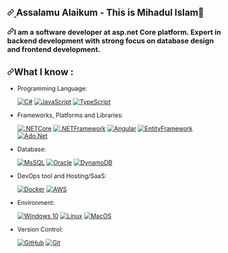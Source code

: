  <article class="markdown-body entry-content container-lg f5" itemprop="text"><h2 dir="auto"><a id="user-content-hi-there-im-riad-hossain---aka-riadhossain0x" class="anchor" aria-hidden="true" href="#hi-there-im-mihadul-islam-mehad65"><svg class="octicon octicon-link" viewBox="0 0 16 16" version="1.1" width="16" height="16" aria-hidden="true"><path fill-rule="evenodd" d="M7.775 3.275a.75.75 0 001.06 1.06l1.25-1.25a2 2 0 112.83 2.83l-2.5 2.5a2 2 0 01-2.83 0 .75.75 0 00-1.06 1.06 3.5 3.5 0 004.95 0l2.5-2.5a3.5 3.5 0 00-4.95-4.95l-1.25 1.25zm-4.69 9.64a2 2 0 010-2.83l2.5-2.5a2 2 0 012.83 0 .75.75 0 001.06-1.06 3.5 3.5 0 00-4.95 0l-2.5 2.5a3.5 3.5 0 004.95 4.95l1.25-1.25a.75.75 0 00-1.06-1.06l-1.25 1.25a2 2 0 01-2.83 0z"></path></svg>
 </a>Assalamu Alaikum - This is Mihadul Islam<g-emoji class="g-emoji" alias="wave" fallback-src="https://github.githubassets.com/images/icons/emoji/unicode/1f44b.png">👋</g-emoji></h2>
<h3 dir="auto"><a id="user-content-a-undergraduate-computer-science-student-net-developer-and-iterate-learner" class="anchor" aria-hidden="true" href="#a-undergraduate-computer-science-student-net-developer-and-iterate-learner"><svg class="octicon octicon-link" viewBox="0 0 16 16" version="1.1" width="16" height="16" aria-hidden="true"><path fill-rule="evenodd" d="M7.775 3.275a.75.75 0 001.06 1.06l1.25-1.25a2 2 0 112.83 2.83l-2.5 2.5a2 2 0 01-2.83 0 .75.75 0 00-1.06 1.06 3.5 3.5 0 004.95 0l2.5-2.5a3.5 3.5 0 00-4.95-4.95l-1.25 1.25zm-4.69 9.64a2 2 0 010-2.83l2.5-2.5a2 2 0 012.83 0 .75.75 0 001.06-1.06 3.5 3.5 0 00-4.95 0l-2.5 2.5a3.5 3.5 0 004.95 4.95l1.25-1.25a.75.75 0 00-1.06-1.06l-1.25 1.25a2 2 0 01-2.83 0z"></path></svg></a>I am a software developer at asp.net Core platform. Expert in backend development with strong focus on database design and frontend development.</h3>

<h2 dir="auto"><a id="user-content-languages-and-tools" class="anchor" aria-hidden="true" href="#languages-and-tools"><svg class="octicon octicon-link" viewBox="0 0 16 16" version="1.1" width="16" height="16" aria-hidden="true"><path fill-rule="evenodd" d="M7.775 3.275a.75.75 0 001.06 1.06l1.25-1.25a2 2 0 112.83 2.83l-2.5 2.5a2 2 0 01-2.83 0 .75.75 0 00-1.06 1.06 3.5 3.5 0 004.95 0l2.5-2.5a3.5 3.5 0 00-4.95-4.95l-1.25 1.25zm-4.69 9.64a2 2 0 010-2.83l2.5-2.5a2 2 0 012.83 0 .75.75 0 001.06-1.06 3.5 3.5 0 00-4.95 0l-2.5 2.5a3.5 3.5 0 004.95 4.95l1.25-1.25a.75.75 0 00-1.06-1.06l-1.25 1.25a2 2 0 01-2.83 0z"></path></svg></a>What I know :</h2>
<ul dir="auto">
<li>
<p dir="auto">Programming Language:</p>
<p dir="auto"><a target="_blank" rel="noopener noreferrer" href="https://camo.githubusercontent.com/7a65518f20026263e3bfb263e59992217399a99e56fe642f63823a48328d697d/68747470733a2f2f696d672e736869656c64732e696f2f7374617469632f76313f6c6162656c3d266d6573736167653d637368617270267374796c653d666c6174266c6f676f3d637368617270266c6f676f436f6c6f723d66666464353426636f6c6f723d333637304130"><img src="https://camo.githubusercontent.com/7a65518f20026263e3bfb263e59992217399a99e56fe642f63823a48328d697d/68747470733a2f2f696d672e736869656c64732e696f2f7374617469632f76313f6c6162656c3d266d6573736167653d637368617270267374796c653d666c6174266c6f676f3d637368617270266c6f676f436f6c6f723d66666464353426636f6c6f723d333637304130" alt="C#" data-canonical-src="https://img.shields.io/static/v1?label=&amp;message=csharp&amp;style=flat&amp;logo=csharp&amp;logoColor=ffdd54&amp;color=3670A0" style="max-width: 100%;"></a> <a target="_blank" rel="noopener noreferrer" href="https://camo.githubusercontent.com/cbb8e4880d4bfab6d65ca222c95492345ecc8020a9c179729f9c35ddd789a632/68747470733a2f2f696d672e736869656c64732e696f2f62616467652f6a6176617363726970742d2532333332333333302e7376673f7374796c653d666c6174266c6f676f3d6a617661736372697074266c6f676f436f6c6f723d253233463744463145"><img src="https://camo.githubusercontent.com/cbb8e4880d4bfab6d65ca222c95492345ecc8020a9c179729f9c35ddd789a632/68747470733a2f2f696d672e736869656c64732e696f2f62616467652f6a6176617363726970742d2532333332333333302e7376673f7374796c653d666c6174266c6f676f3d6a617661736372697074266c6f676f436f6c6f723d253233463744463145" alt="JavaScript" data-canonical-src="https://img.shields.io/badge/javascript-%23323330.svg?style=flat&amp;logo=javascript&amp;logoColor=%23F7DF1E" style="max-width: 100%;"></a> <a target="_blank" rel="noopener noreferrer" href="https://camo.githubusercontent.com/fe663472ec48a9442530463205d7f6694cf4ffeb87a3c977c7fbd13147351b7a/68747470733a2f2f696d672e736869656c64732e696f2f62616467652f747970657363726970742d2532333737374242342e7376673f7374796c653d666c6174266c6f676f3d74797065736372697074266c6f676f436f6c6f723d7768697465"><img src="https://camo.githubusercontent.com/fe663472ec48a9442530463205d7f6694cf4ffeb87a3c977c7fbd13147351b7a/68747470733a2f2f696d672e736869656c64732e696f2f62616467652f747970657363726970742d2532333737374242342e7376673f7374796c653d666c6174266c6f676f3d74797065736372697074266c6f676f436f6c6f723d7768697465" alt="TypeScript" data-canonical-src="https://img.shields.io/badge/typescript-%23777BB4.svg?style=flat&amp;logo=typescript&amp;logoColor=white" style="max-width: 100%;"></a></p>
</li>
<li>
<p dir="auto">Frameworks, Platforms and Libraries:</p>
<p dir="auto"><a target="_blank" rel="noopener noreferrer" href="https://camo.githubusercontent.com/75c3d56c44efea18da3ad3f6eab3d047955e61a55743ffc5325b70552d233282/68747470733a2f2f696d672e736869656c64732e696f2f62616467652f636f72652d3030353537313f7374796c653d666c6174266c6f676f3d646f746e6574"><img src="https://camo.githubusercontent.com/75c3d56c44efea18da3ad3f6eab3d047955e61a55743ffc5325b70552d233282/68747470733a2f2f696d672e736869656c64732e696f2f62616467652f636f72652d3030353537313f7374796c653d666c6174266c6f676f3d646f746e6574" alt=".NETCore" data-canonical-src="https://img.shields.io/badge/core-005571?style=flat&amp;logo=dotnet" style="max-width: 100%;"></a> <a target="_blank" rel="noopener noreferrer" href="https://camo.githubusercontent.com/e8412e5b165ac1a4a1233508253f9c58779376bbf2f1c61812c2138071527692/68747470733a2f2f696d672e736869656c64732e696f2f62616467652f6672616d65776f726b2d32333433383533442e7376673f7374796c653d666c6174266c6f676f3d646f746e6574"><img src="https://camo.githubusercontent.com/e8412e5b165ac1a4a1233508253f9c58779376bbf2f1c61812c2138071527692/68747470733a2f2f696d672e736869656c64732e696f2f62616467652f6672616d65776f726b2d32333433383533442e7376673f7374796c653d666c6174266c6f676f3d646f746e6574" alt=".NETFramework" data-canonical-src="https://img.shields.io/badge/framework-2343853D.svg?style=flat&amp;logo=dotnet" style="max-width: 100%;"></a> <a target="_blank" rel="noopener noreferrer" href="https://camo.githubusercontent.com/c47823198ce7080a7fbe5fb78723d8d5325b01083229c8ee53495fe92c20ee99/68747470733a2f2f696d672e736869656c64732e696f2f62616467652f616e67756c61722d2532333030302e7376673f7374796c653d666c6174266c6f676f3d616e67756c6172266c6f676f436f6c6f723d7768697465"><img src="https://camo.githubusercontent.com/c47823198ce7080a7fbe5fb78723d8d5325b01083229c8ee53495fe92c20ee99/68747470733a2f2f696d672e736869656c64732e696f2f62616467652f616e67756c61722d2532333030302e7376673f7374796c653d666c6174266c6f676f3d616e67756c6172266c6f676f436f6c6f723d7768697465" alt="Angular" data-canonical-src="https://img.shields.io/badge/angular-%23000.svg?style=flat&amp;logo=angular&amp;logoColor=white" style="max-width: 100%;"></a> <a target="_blank" rel="noopener noreferrer" href="https://camo.githubusercontent.com/4ab21c0715b26efe7e15f9ac074fcdfa71db425e919b2169289112711b076390/68747470733a2f2f696d672e736869656c64732e696f2f62616467652f656e746974795f6672616d776f726b2d2532333433383533442e7376673f7374796c653d666c6174266c6f676f3d656e746974796672616d65776f726b266c6f676f436f6c6f723d7768697465"><img src="https://camo.githubusercontent.com/4ab21c0715b26efe7e15f9ac074fcdfa71db425e919b2169289112711b076390/68747470733a2f2f696d672e736869656c64732e696f2f62616467652f656e746974795f6672616d776f726b2d2532333433383533442e7376673f7374796c653d666c6174266c6f676f3d656e746974796672616d65776f726b266c6f676f436f6c6f723d7768697465" alt="EntityFramework" data-canonical-src="https://img.shields.io/badge/entity_framwork-%2343853D.svg?style=flat&amp;logo=entityframework&amp;logoColor=white" style="max-width: 100%;"></a>  <a target="_blank" rel="noopener noreferrer" href="https://camo.githubusercontent.com/14ace1b9a7f6987878b5d984291ec3705cd683a83839208ee152d556a60ed6ca/68747470733a2f2f696d672e736869656c64732e696f2f62616467652f61646f2e6e65742d2532334646324432302e7376673f7374796c653d666c6174266c6f676f3d61646f2e6e6574266c6f676f436f6c6f723d7768697465"><img src="https://camo.githubusercontent.com/14ace1b9a7f6987878b5d984291ec3705cd683a83839208ee152d556a60ed6ca/68747470733a2f2f696d672e736869656c64732e696f2f62616467652f61646f2e6e65742d2532334646324432302e7376673f7374796c653d666c6174266c6f676f3d61646f2e6e6574266c6f676f436f6c6f723d7768697465" alt="Ado.Net" data-canonical-src="https://img.shields.io/badge/ado.net-%23FF2D20.svg?style=flat&amp;logo=ado.net&amp;logoColor=white" style="max-width: 100%;"></a></p>
</li>
<li>
<p dir="auto">Database:</p>
<p dir="auto"><a target="_blank" rel="noopener noreferrer" href="https://camo.githubusercontent.com/5daf68ec55ff4781d372adfcd8160e286b44a287a11014cc754c55f648e0b6b6/68747470733a2f2f696d672e736869656c64732e696f2f62616467652f6d7373716c2d2532333132313031312e7376673f7374796c653d666c6174266c6f676f3d6d7973716c266c6f676f436f6c6f723d7768697465"><img src="https://camo.githubusercontent.com/5daf68ec55ff4781d372adfcd8160e286b44a287a11014cc754c55f648e0b6b6/68747470733a2f2f696d672e736869656c64732e696f2f62616467652f6d7373716c2d2532333132313031312e7376673f7374796c653d666c6174266c6f676f3d6d7973716c266c6f676f436f6c6f723d7768697465" alt="MsSQL" data-canonical-src="https://img.shields.io/badge/mssql-%23121011.svg?style=flat&amp;logo=mysql&amp;logoColor=white" style="max-width: 100%;"></a> <a target="_blank" rel="noopener noreferrer" href="https://camo.githubusercontent.com/a303ed58686bf249c2c684621f21a2f13b588d676bfd7f86b7d524060e572cee/68747470733a2f2f696d672e736869656c64732e696f2f62616467652f6f7261636c652d3030333534353f7374796c653d666c6174266c6f676f3d6f7261636c65266c6f676f436f6c6f723d7768697465"><img src="https://camo.githubusercontent.com/a303ed58686bf249c2c684621f21a2f13b588d676bfd7f86b7d524060e572cee/68747470733a2f2f696d672e736869656c64732e696f2f62616467652f6f7261636c652d3030333534353f7374796c653d666c6174266c6f676f3d6f7261636c65266c6f676f436f6c6f723d7768697465" alt="Oracle" data-canonical-src="https://img.shields.io/badge/oracle-003545?style=flat&amp;logo=oracle&amp;logoColor=white" style="max-width: 100%;"></a> <a target="_blank" rel="noopener noreferrer" href="https://camo.githubusercontent.com/47aae3031637c4af7437da0db3bed6bbf6f18db1612eb99ceb6682da32114b1e/68747470733a2f2f696d672e736869656c64732e696f2f62616467652f64796e616d6f64622d3030333534353f7374796c653d666c6174266c6f676f3d64796e616d6f6462266c6f676f436f6c6f723d7768697465"><img src="https://camo.githubusercontent.com/47aae3031637c4af7437da0db3bed6bbf6f18db1612eb99ceb6682da32114b1e/68747470733a2f2f696d672e736869656c64732e696f2f62616467652f64796e616d6f64622d3030333534353f7374796c653d666c6174266c6f676f3d64796e616d6f6462266c6f676f436f6c6f723d7768697465" alt="DynamoDB" data-canonical-src="https://img.shields.io/badge/dynamodb-003545?style=flat&amp;logo=dynamodb&amp;logoColor=white" style="max-width: 100%;"></a></p>
</li>
<li>
<p dir="auto">DevOps tool and Hosting/SaaS:</p>
<p dir="auto"><a target="_blank" rel="noopener noreferrer" href="https://camo.githubusercontent.com/08bee4768ef72a48d6036c78c789362ff66aca54648750e62207bd14a8434b75/68747470733a2f2f696d672e736869656c64732e696f2f62616467652f646f636b65722d2532333064623765642e7376673f7374796c653d666c6174266c6f676f3d646f636b6572266c6f676f436f6c6f723d7768697465"><img src="https://camo.githubusercontent.com/08bee4768ef72a48d6036c78c789362ff66aca54648750e62207bd14a8434b75/68747470733a2f2f696d672e736869656c64732e696f2f62616467652f646f636b65722d2532333064623765642e7376673f7374796c653d666c6174266c6f676f3d646f636b6572266c6f676f436f6c6f723d7768697465" alt="Docker" data-canonical-src="https://img.shields.io/badge/docker-%230db7ed.svg?style=flat&amp;logo=docker&amp;logoColor=white" style="max-width: 100%;"></a> <a target="_blank" rel="noopener noreferrer" href="https://camo.githubusercontent.com/64b5dd83482c2f4bab70119bd532275de1afd9fa0105004aba15ac48b3d61717/68747470733a2f2f696d672e736869656c64732e696f2f62616467652f4157532d2532334646393930302e7376673f7374796c653d666c6174266c6f676f3d616d617a6f6e2d617773266c6f676f436f6c6f723d7768697465"><img src="https://camo.githubusercontent.com/64b5dd83482c2f4bab70119bd532275de1afd9fa0105004aba15ac48b3d61717/68747470733a2f2f696d672e736869656c64732e696f2f62616467652f4157532d2532334646393930302e7376673f7374796c653d666c6174266c6f676f3d616d617a6f6e2d617773266c6f676f436f6c6f723d7768697465" alt="AWS" data-canonical-src="https://img.shields.io/badge/AWS-%23FF9900.svg?style=flat&amp;logo=amazon-aws&amp;logoColor=white" style="max-width: 100%;"></a></p>
</li>
<li>
<p dir="auto">Environment:</p>
<p dir="auto"><a target="_blank" rel="noopener noreferrer" href="https://camo.githubusercontent.com/e6201b8e82c976d652fb60b763fb0b82fa3571abbf10991059b0bd3d88d38020/68747470733a2f2f696d672e736869656c64732e696f2f62616467652f57696e646f77732d3030373844363f7374796c653d666c6174266c6f676f3d77696e646f7773266c6f676f436f6c6f723d7768697465"><img src="https://camo.githubusercontent.com/e6201b8e82c976d652fb60b763fb0b82fa3571abbf10991059b0bd3d88d38020/68747470733a2f2f696d672e736869656c64732e696f2f62616467652f57696e646f77732d3030373844363f7374796c653d666c6174266c6f676f3d77696e646f7773266c6f676f436f6c6f723d7768697465" alt="Windows 10" data-canonical-src="https://img.shields.io/badge/Windows-0078D6?style=flat&amp;logo=windows&amp;logoColor=white" style="max-width: 100%;"></a> <a target="_blank" rel="noopener noreferrer" href="https://camo.githubusercontent.com/e6e23929b59f0d903f97a4697f304f549be540b61a8283bc3d69aecfe5fdd8d4/68747470733a2f2f696d672e736869656c64732e696f2f62616467652f4c696e75782d4643433632343f7374796c653d666c6174266c6f676f3d6c696e7578266c6f676f436f6c6f723d626c61636b"><img src="https://camo.githubusercontent.com/e6e23929b59f0d903f97a4697f304f549be540b61a8283bc3d69aecfe5fdd8d4/68747470733a2f2f696d672e736869656c64732e696f2f62616467652f4c696e75782d4643433632343f7374796c653d666c6174266c6f676f3d6c696e7578266c6f676f436f6c6f723d626c61636b" alt="Linux" data-canonical-src="https://img.shields.io/badge/Linux-FCC624?style=flat&amp;logo=linux&amp;logoColor=black" style="max-width: 100%;"></a> <a target="_blank" rel="noopener noreferrer" href="https://camo.githubusercontent.com/2b32f656fe19157abbf2d8fbb210c0bc633052d42f48b41a7df4ab333b1a4bf7/68747470733a2f2f696d672e736869656c64732e696f2f62616467652f4d61634f532d2532333132313031313f7374796c653d666c6174266c6f676f3d4d61634f53266c6f676f436f6c6f723d7768697465"><img src="https://camo.githubusercontent.com/2b32f656fe19157abbf2d8fbb210c0bc633052d42f48b41a7df4ab333b1a4bf7/68747470733a2f2f696d672e736869656c64732e696f2f62616467652f4d61634f532d2532333132313031313f7374796c653d666c6174266c6f676f3d4d61634f53266c6f676f436f6c6f723d7768697465" alt="MacOS" data-canonical-src="https://img.shields.io/badge/MacOS-%23121011?style=flat&amp;logo=MacOS&amp;logoColor=white" style="max-width: 100%;"></a></p>
</li>
<li>
<p dir="auto">Version Control:</p>
<p dir="auto"><a target="_blank" rel="noopener noreferrer" href="https://camo.githubusercontent.com/410a76f2ef0d6f115b261dc337d16a4fde0460487fe8fd54203f6b5cf1d699bd/68747470733a2f2f696d672e736869656c64732e696f2f62616467652f6769746875622d2532333132313031312e7376673f7374796c653d666c6174266c6f676f3d676974687562266c6f676f436f6c6f723d7768697465"><img src="https://camo.githubusercontent.com/410a76f2ef0d6f115b261dc337d16a4fde0460487fe8fd54203f6b5cf1d699bd/68747470733a2f2f696d672e736869656c64732e696f2f62616467652f6769746875622d2532333132313031312e7376673f7374796c653d666c6174266c6f676f3d676974687562266c6f676f436f6c6f723d7768697465" alt="GitHub" data-canonical-src="https://img.shields.io/badge/github-%23121011.svg?style=flat&amp;logo=github&amp;logoColor=white" style="max-width: 100%;"></a> <a target="_blank" rel="noopener noreferrer" href="https://camo.githubusercontent.com/1762ed4ce0161f115784744f90b805459d17f0068c6ae0a2e2051cc644dbb212/68747470733a2f2f696d672e736869656c64732e696f2f62616467652f6769742d2532334630353033332e7376673f7374796c653d666c6174266c6f676f3d676974266c6f676f436f6c6f723d7768697465"><img src="https://camo.githubusercontent.com/1762ed4ce0161f115784744f90b805459d17f0068c6ae0a2e2051cc644dbb212/68747470733a2f2f696d672e736869656c64732e696f2f62616467652f6769742d2532334630353033332e7376673f7374796c653d666c6174266c6f676f3d676974266c6f676f436f6c6f723d7768697465" alt="Git" data-canonical-src="https://img.shields.io/badge/git-%23F05033.svg?style=flat&amp;logo=git&amp;logoColor=white" style="max-width: 100%;"></a></p>
</li>
</ul>
</article>
